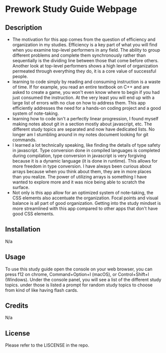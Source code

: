 # Prework Study Guide Webpage

## Description



- The motivation for this app comes from the question of efficiency and organization in my studies. Efficiency is a key part of what you will find when you examine top-level performers in any field. The ability to group different problems and complete them synchronously rather than sequentially is the dividing line between those that come before others. Another look at top-level performers shows a high level of organization permeated through everything they do, it is a core value of successful people.
- learning to code simply by reading and consuming instruction is a waste of time. If for example, you read an entire textbook on C++ and are asked to create a game, you won't even know where to begin if you had just consumed the instruction. At the very least you will end up with a large list of errors with no clue on how to address them. This app efficiently addresses the need for a hands-on coding project and a good system of note-taking.
- learning how to code isn't a perfectly linear progression, I found myself making notes about git in a section mostly about javascript, etc. The different study topics are separated and now have dedicated lists. No longer am I stumbling around in my notes document looking for git commands.
- I learned a lot technically speaking, like finding the details of type safety in javascript. Type conversion done in compiled languages is completed during compilation, type conversion in javascript is very forgiving because it is a dynamic language (it is done in runtime). This allows for more freedom in type conversion. I have always been curious about arrays because when you think about them, they are in more places than you realize. The power of utilizing arrays is something I have wanted to explore more and it was nice being able to scratch the surface.
- Not only is this app allow for an optimized system of note-taking, the CSS elements also accentuate the organization. Focal points and visual balance is all part of good organization. Getting into the study mindset is more streamlined with this app compared to other apps that don't have good CSS elements.


## Installation
N/a
## Usage

To use this study guide open the console on your web browser, you can press f12 on chrome, Command+Option+I (macOS), or Control+Shift+I (Windows). Under the console panel, you will see a list of the different study topics. under those is listed a prompt for random study topics to choose from kind of like having flash cards.

## Credits

N/a

## License

Please refer to the LISCENSE in the repo.
